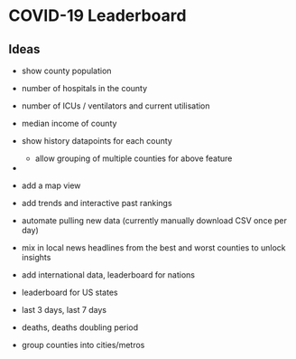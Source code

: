 # COVID-19 Leaderboard


## Ideas

- show county population
- number of hospitals in the county
- number of ICUs / ventilators and current utilisation
- median income of county
- show history datapoints for each county
    - allow grouping of multiple counties for above feature
- 

- add a map view
- add trends and interactive past rankings
- automate pulling new data (currently manually download CSV once per day)
- mix in local news headlines from the best and worst counties to unlock insights
- add international data, leaderboard for nations
- leaderboard for US states
- last 3 days, last 7 days
- deaths, deaths doubling period
- group counties into cities/metros